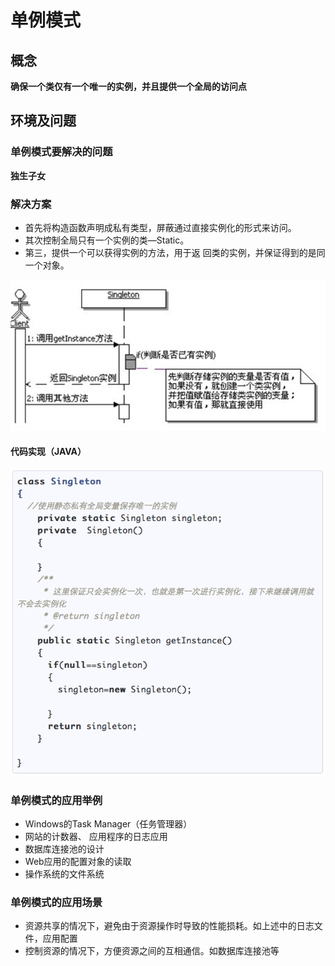 # 单例模式

## 概念

**确保一个类仅有一个唯一的实例，并且提供一个全局的访问点**

## 环境及问题

### 单例模式要解决的问题

**独生子女**

### 解决方案

- 首先将构造函数声明成私有类型，屏蔽通过直接实例化的形式来访问。
- 其次控制全局只有一个实例的类—Static。
- 第三，提供一个可以获得实例的方法，用于返 回类的实例，并保证得到的是同一个对象。

![singleton](images/singleton.png)

#### 代码实现（JAVA）

![singletoncode](images/singletoncode.png)

### 单例模式的应用举例

- Windows的Task Manager（任务管理器）
- 网站的计数器、  应用程序的日志应用
- 数据库连接池的设计
- Web应用的配置对象的读取
- 操作系统的文件系统

### 单例模式的应用场景

- 资源共享的情况下，避免由于资源操作时导致的性能损耗。如上述中的日志文件，应用配置
- 控制资源的情况下，方便资源之间的互相通信。如数据库连接池等
